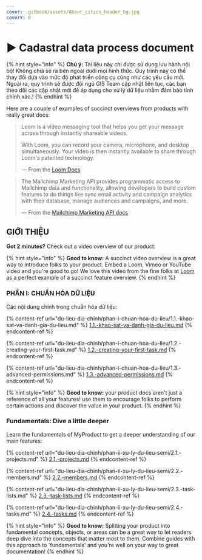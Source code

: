 ```yaml
---
cover: .gitbook/assets/About_citics_header_bg.jpg
coverY: 0
---
```


# ▶ Cadastral data process document



{% hint style="info" %}
**Chú ý:** Tài liệu này chỉ được sử dụng lưu hành nội bộ! Không chia sẻ ra bên ngoài dưới mọi hình thức. Quy trình này có thể thay đổi dựa vào mức độ phát triển công cụ cũng như các yêu cầu mới. Ngoài ra, quy trình sẽ được đội ngũ GIS Team cập nhật liên tục, các bạn theo dõi các cập nhật mới để áp dụng cho xử lý dữ liệu nhằm đảm bảo tính chính xác.!
{% endhint %}

Here are a couple of examples of succinct overviews from products with really great docs:

> Loom is a video messaging tool that helps you get your message across through instantly shareable videos.
>
> With Loom, you can record your camera, microphone, and desktop simultaneously. Your video is then instantly available to share through Loom's patented technology.
>
> — From the [Loom Docs](https://support.loom.com/hc/en-us/articles/360002158057-What-is-Loom-)

> The Mailchimp Marketing API provides programmatic access to Mailchimp data and functionality, allowing developers to build custom features to do things like sync email activity and campaign analytics with their database, manage audiences and campaigns, and more.
>
> — From the [Mailchimp Marketing API docs](https://mailchimp.com/developer/marketing/docs/fundamentals/)

## GIỚI THIỆU

**Got 2 minutes?** Check out a video overview of our product:

{% hint style="info" %}
**Good to know:** A succinct video overview is a great way to introduce folks to your product. Embed a Loom, Vimeo or YouTube video and you're good to go! We love this video from the fine folks at [Loom](https://loom.com) as a perfect example of a succinct feature overview.
{% endhint %}

### PHẦN I: CHUẨN HÓA DỮ LIỆU

Các nội dung chính trong chuẩn hóa dữ liệu:

{% content-ref url="du-lieu-dia-chinh/phan-i-chuan-hoa-du-lieu/1.1.-khao-sat-va-danh-gia-du-lieu.md" %}
[1.1.-khao-sat-va-danh-gia-du-lieu.md](du-lieu-dia-chinh/phan-i-chuan-hoa-du-lieu/1.1.-khao-sat-va-danh-gia-du-lieu.md)
{% endcontent-ref %}

{% content-ref url="du-lieu-dia-chinh/phan-i-chuan-hoa-du-lieu/1.2.-creating-your-first-task.md" %}
[1.2.-creating-your-first-task.md](du-lieu-dia-chinh/phan-i-chuan-hoa-du-lieu/1.2.-creating-your-first-task.md)
{% endcontent-ref %}

{% content-ref url="du-lieu-dia-chinh/phan-i-chuan-hoa-du-lieu/1.3.-advanced-permissions.md" %}
[1.3.-advanced-permissions.md](du-lieu-dia-chinh/phan-i-chuan-hoa-du-lieu/1.3.-advanced-permissions.md)
{% endcontent-ref %}

{% hint style="info" %}
**Good to know:** your product docs aren't just a reference of all your features! use them to encourage folks to perform certain actions and discover the value in your product.
{% endhint %}

### Fundamentals: Dive a little deeper

Learn the fundamentals of MyProduct to get a deeper understanding of our main features:

{% content-ref url="du-lieu-dia-chinh/phan-ii-xu-ly-du-lieu-semi/2.1.-projects.md" %}
[2.1.-projects.md](du-lieu-dia-chinh/phan-ii-xu-ly-du-lieu-semi/2.1.-projects.md)
{% endcontent-ref %}

{% content-ref url="du-lieu-dia-chinh/phan-ii-xu-ly-du-lieu-semi/2.2.-members.md" %}
[2.2.-members.md](du-lieu-dia-chinh/phan-ii-xu-ly-du-lieu-semi/2.2.-members.md)
{% endcontent-ref %}

{% content-ref url="du-lieu-dia-chinh/phan-ii-xu-ly-du-lieu-semi/2.3.-task-lists.md" %}
[2.3.-task-lists.md](du-lieu-dia-chinh/phan-ii-xu-ly-du-lieu-semi/2.3.-task-lists.md)
{% endcontent-ref %}

{% content-ref url="du-lieu-dia-chinh/phan-ii-xu-ly-du-lieu-semi/2.4.-tasks.md" %}
[2.4.-tasks.md](du-lieu-dia-chinh/phan-ii-xu-ly-du-lieu-semi/2.4.-tasks.md)
{% endcontent-ref %}

{% hint style="info" %}
**Good to know:** Splitting your product into fundamental concepts, objects, or areas can be a great way to let readers deep dive into the concepts that matter most to them. Combine guides with this approach to 'fundamentals' and you're well on your way to great documentation!
{% endhint %}
